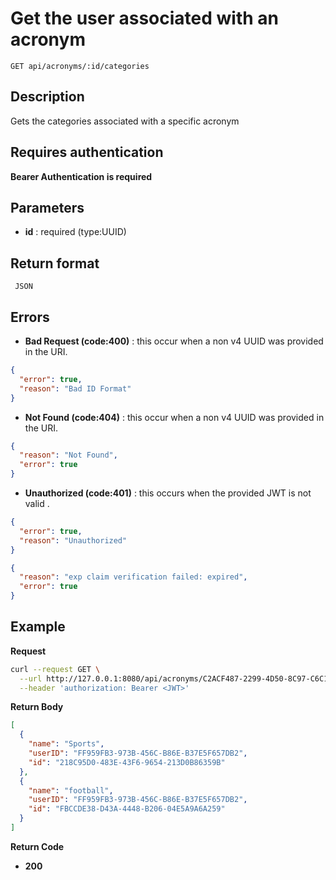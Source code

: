 # Get the user associated with an acronym

    GET api/acronyms/:id/categories

## Description

Gets the categories associated with a specific acronym

## Requires authentication

**Bearer Authentication is required**

## Parameters

- **id** : required (type:UUID)

## Return format

     JSON

## Errors

- **Bad Request (code:400)** : this occur when a non v4 UUID was provided in the URI.

```json
{
  "error": true,
  "reason": "Bad ID Format"
}
```

- **Not Found (code:404)** : this occur when a non v4 UUID was provided in the URI.

```json
{
  "reason": "Not Found",
  "error": true
}
```

- **Unauthorized (code:401)** : this occurs when the provided JWT is not valid .

```json
{
  "error": true,
  "reason": "Unauthorized"
}
```

```json
{
  "reason": "exp claim verification failed: expired",
  "error": true
}
```

## Example

**Request**

```bash
curl --request GET \
  --url http://127.0.0.1:8080/api/acronyms/C2ACF487-2299-4D50-8C97-C6C178CC3E48/categories \
  --header 'authorization: Bearer <JWT>'
```

**Return Body**

```json
[
  {
    "name": "Sports",
    "userID": "FF959FB3-973B-456C-B86E-B37E5F657DB2",
    "id": "218C95D0-483E-43F6-9654-213D0B86359B"
  },
  {
    "name": "football",
    "userID": "FF959FB3-973B-456C-B86E-B37E5F657DB2",
    "id": "FBCCDE38-D43A-4448-B206-04E5A9A6A259"
  }
]
```

**Return Code**

- **200**
